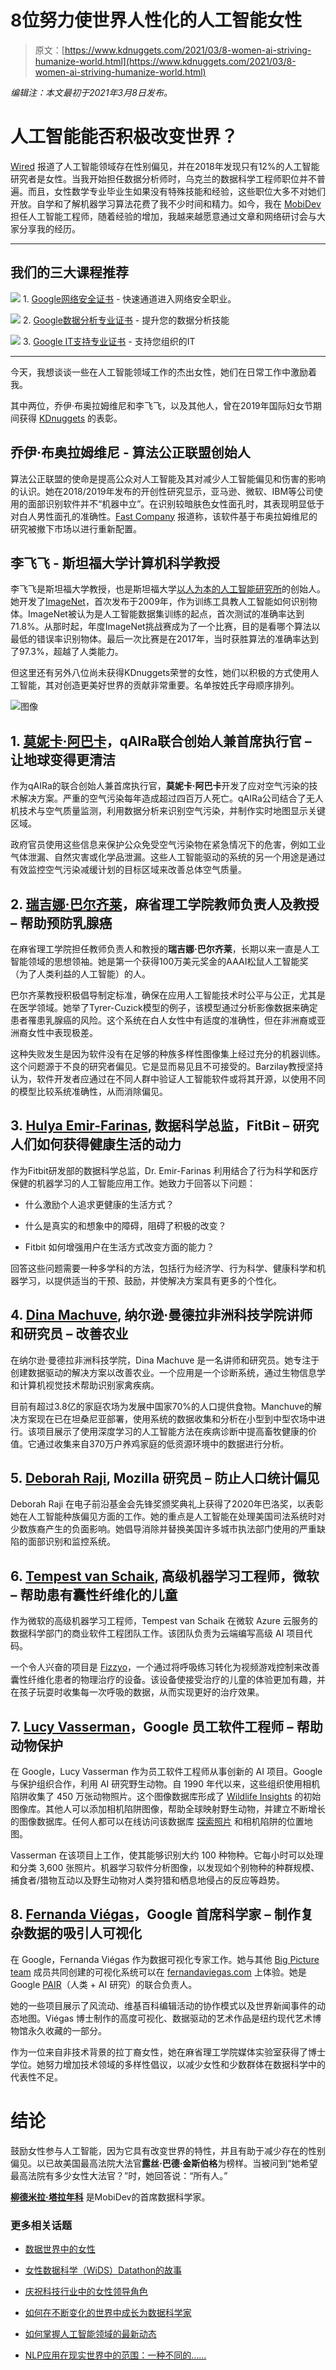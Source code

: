 # 8位努力使世界人性化的人工智能女性

> 原文：[https://www.kdnuggets.com/2021/03/8-women-ai-striving-humanize-world.html](https://www.kdnuggets.com/2021/03/8-women-ai-striving-humanize-world.html)

*编辑注：本文最初于2021年3月8日发布。*

# **人工智能能否积极改变世界？**

[Wired](https://www.wired.com/story/artificial-intelligence-researchers-gender-imbalance/) 报道了人工智能领域存在性别偏见，并在2018年发现只有12%的人工智能研究者是女性。当我开始担任数据分析师时，乌克兰的数据科学工程师职位并不普遍。而且，女性数学专业毕业生如果没有特殊技能和经验，这些职位大多不对她们开放。自学和了解机器学习算法花费了我不少时间和精力。如今，我在 [MobiDev](https://mobidev.biz/services/machine-learning-consulting) 担任人工智能工程师，随着经验的增加，我越来越愿意通过文章和网络研讨会与大家分享我的经历。

* * *

## 我们的三大课程推荐

![](../Images/0244c01ba9267c002ef39d4907e0b8fb.png) 1\. [Google网络安全证书](https://www.kdnuggets.com/google-cybersecurity) - 快速通道进入网络安全职业。

![](../Images/e225c49c3c91745821c8c0368bf04711.png) 2\. [Google数据分析专业证书](https://www.kdnuggets.com/google-data-analytics) - 提升您的数据分析技能

![](../Images/0244c01ba9267c002ef39d4907e0b8fb.png) 3\. [Google IT支持专业证书](https://www.kdnuggets.com/google-itsupport) - 支持您组织的IT

* * *

今天，我想谈谈一些在人工智能领域工作的杰出女性，她们在日常工作中激励着我。

其中两位，乔伊·布奥拉姆维尼和李飞飞，以及其他人，曾在2019年国际妇女节期间获得 [KDnuggets](/2019/03/women-ai-big-data-science-machine-learning.html) 的表彰。

## **乔伊·布奥拉姆维尼 - 算法公正联盟创始人**

算法公正联盟的使命是提高公众对人工智能及其对减少人工智能偏见和伤害的影响的认识。她在2018/2019年发布的开创性研究显示，亚马逊、微软、IBM等公司使用的面部识别软件并不“机器中立”。在识别较暗肤色女性面孔时，其表现明显低于对白人男性面孔的准确性。[Fast Company](https://www.fastcompany.com/90525023/most-creative-people-2020-joy-buolamwini) 报道称，该软件基于布奥拉姆维尼的研究被撤下市场以进行重新配置。

## **李飞飞 - 斯坦福大学计算机科学教授**

李飞飞是斯坦福大学教授，也是斯坦福大学[以人为本的人工智能研究所](https://hai.stanford.edu/)的创始人。她开发了[ImageNet](https://qz.com/1034972/the-data-that-changed-the-direction-of-ai-research-and-possibly-the-world/)，首次发布于2009年，作为训练工具教人工智能如何识别物体。ImageNet被认为是人工智能数据集训练的起点，首次测试的准确率达到71.8%。从那时起，年度ImageNet挑战赛成为了一个比赛，目的是看哪个算法以最低的错误率识别物体。最后一次比赛是在2017年，当时获胜算法的准确率达到了97.3%，超越了人类能力。

但这里还有另外八位尚未获得KDnuggets荣誉的女性，她们以积极的方式使用人工智能，其对创造更美好世界的贡献非常重要。名单按姓氏字母顺序排列。

![图像](../Images/3ef4b26f5b6ce7162b9140475f182a40.png)

## **1\. [莫妮卡·阿巴卡](https://www.linkedin.com/in/monicaabarca/)**，qAIRa联合创始人兼首席执行官 – **让地球变得更清洁**

作为qAIRa的联合创始人兼首席执行官，**莫妮卡·阿巴卡**开发了应对空气污染的技术解决方案。严重的空气污染每年造成超过四百万人死亡。qAIRa公司结合了无人机技术与空气质量监测，利用数据分析来识别空气污染，并制作实时地图显示关键区域。

政府官员使用这些信息来保护公众免受空气污染物在紧急情况下的危害，例如工业气体泄漏、自然灾害或化学品泄漏。这些人工智能驱动的系统的另一个用途是通过有效监控空气污染减缓计划的目标区域来改善总体空气质量。

## **2\. [瑞吉娜·巴尔齐莱](https://www.regina.csail.mit.edu/)**，麻省理工学院教师负责人及教授 – **帮助预防乳腺癌**

在麻省理工学院担任教师负责人和教授的**瑞吉娜·巴尔齐莱**，长期以来一直是人工智能领域的思想领袖。她是第一个获得100万美元奖金的AAAI松鼠人工智能奖（为了人类利益的人工智能）的人。

巴尔齐莱教授积极倡导制定标准，确保在应用人工智能技术时公平与公正，尤其是在医学领域。她举了Tyrer-Cuzick模型的例子，该模型通过分析影像数据来确定患者罹患乳腺癌的风险。这个系统在白人女性中有适度的准确性，但在非洲裔或亚洲裔女性中表现极差。

这种失败发生是因为软件没有在足够的种族多样性图像集上经过充分的机器训练。这个问题源于不良的研究者偏见。它是显而易见且不可接受的。Barzilay教授坚持认为，软件开发者应通过在不同人群中验证人工智能软件或将其开源，以使用不同的模型比较系统准确性，从而消除偏见。

## **3\. [Hulya Emir-Farinas](https://www.linkedin.com/in/hulyafarinas/)**, 数据科学总监，FitBit – **研究人们如何获得健康生活的动力**

作为Fitbit研发部的数据科学总监，Dr. Emir-Farinas 利用结合了行为科学和医疗保健的机器学习的人工智能应用工作。她致力于回答以下问题：

+   什么激励个人追求更健康的生活方式？

+   什么是真实的和想象中的障碍，阻碍了积极的改变？

+   Fitbit 如何增强用户在生活方式改变方面的能力？

回答这些问题需要一种多学科的方法，包括行为经济学、行为科学、健康科学和机器学习，以提供适当的干预、鼓励，并使解决方案具有更多的个性化。

## **4\. [Dina Machuve](https://www.linkedin.com/in/dina-machuve-74106266/)**, 纳尔逊·曼德拉非洲科技学院讲师和研究员 – **改善农业**

在纳尔逊·曼德拉非洲科技学院，Dina Machuve 是一名讲师和研究员。她专注于创建数据驱动的解决方案以改善农业。一个应用是一个诊断系统，通过生物信息学和计算机视觉技术帮助识别家禽疾病。

目前有超过3.8亿的家庭农场为发展中国家70%的人口提供食物。Manchuve的解决方案现在已在坦桑尼亚部署，使用系统的数据收集和分析在小型到中型农场中进行。该项目展示了使用深度学习的人工智能方法在疾病诊断中提高畜牧健康的价值。它通过收集来自370万户养鸡家庭的低资源环境中的数据进行分析。

## **5\. [Deborah Raji](https://www.linkedin.com/in/deborah-raji-065751b2/),** Mozilla 研究员 – **防止人口统计偏见**

Deborah Raji 在电子前沿基金会先锋奖颁奖典礼上获得了2020年巴洛奖，以表彰她在人工智能种族偏见方面的工作。她的重点是人工智能在处理美国司法系统时对少数族裔产生的负面影响。她倡导消除并替换美国许多城市执法部门使用的严重缺陷的面部识别和监控系统。

## **6\. [Tempest van Schaik](https://www.linkedin.com/in/tempestvanschaik/)**, 高级机器学习工程师，微软 – **帮助患有囊性纤维化的儿童**

作为微软的高级机器学习工程师，Tempest van Schaik 在微软 Azure 云服务的数据科学部门的商业软件工程团队工作。该团队负责为云端编写高级 AI 项目代码。

一个令人兴奋的项目是 [Fizzyo](https://customers.microsoft.com/en-us/story/731791-fizzyo)，一个通过将呼吸练习转化为视频游戏控制来改善囊性纤维化患者的物理治疗的设备。该设备使接受治疗的儿童的体验更加有趣，并在孩子玩耍时收集每一次呼吸的数据，从而实现更好的治疗效果。

## **7\. [Lucy Vasserman](https://www.linkedin.com/in/lucy-vasserman-04069716/)**，Google 员工软件工程师 – **帮助动物保护**

在 Google，Lucy Vasserman 作为员工软件工程师从事创新的 AI 项目。Google 与保护组织合作，利用 AI 研究野生动物。自 1990 年代以来，这些组织使用相机陷阱收集了 450 万张动物照片。这个图像数据库形成了 [Wildlife Insights](https://www.wildlifeinsights.org/) 的初始图像库。其他人可以添加相机陷阱图像，帮助全球映射野生动物，并建立不断增长的图像数据库。任何人都可以在线访问该数据库 [探索照片](https://app.wildlifeinsights.org/explore) 和相机陷阱的位置地图。

Vasserman 在该项目上工作，使其能够识别大约 100 种物种。它每小时可以处理和分类 3,600 张照片。机器学习软件分析图像，以发现如个别物种的种群规模、捕食者/猎物互动以及野生动物对人类狩猎和栖息地侵占的反应等趋势。

## **8\. [Fernanda Viégas](https://www.linkedin.com/in/fernanda-vi%C3%A9gas-2613874/)**，Google 首席科学家 – **制作复杂数据的吸引人可视化**

在 Google，Fernanda Viégas 作为数据可视化专家工作。她与其他 [Big Picture team](http://www.fernandaviegas.com/) 成员共同创建的可视化系统可以在 [fernandaviegas.com](http://www.fernandaviegas.com/) 上体验。她是 Google [PAIR](https://ai.google/research/teams/brain/pair)（人类 + AI 研究）的联合负责人。

她的一些项目展示了风流动、维基百科编辑活动的协作模式以及世界新闻事件的动态地图。Viégas 博士制作的高度可视化、数据驱动的艺术作品是纽约现代艺术博物馆永久收藏的一部分。

作为一位来自非技术背景的拉丁裔女性，她在麻省理工学院媒体实验室获得了博士学位。她努力增加技术领域的多样性倡议，以减少女性和少数群体在数据科学中的代表性不足。

# **结论**

鼓励女性参与人工智能，因为它具有改变世界的特性，并且有助于减少存在的性别偏见。以已故美国最高法院大法官**露丝·巴德·金斯伯格**为榜样。当被问到“她希望最高法院有多少女性大法官？”时，她回答说：“所有人。”

**[柳德米拉·塔拉年科](https://www.linkedin.com/in/ltaranenko/)** 是MobiDev的首席数据科学家。

### 更多相关话题

+   [数据世界中的女性](https://www.kdnuggets.com/2022/03/women-world-data.html)

+   [女性数据科学（WiDS）Datathon的故事](https://www.kdnuggets.com/2022/01/story-women-data-science-wids-datathon.html)

+   [庆祝科技行业中的女性领导角色](https://www.kdnuggets.com/2022/07/celebrating-women-leadership-roles-tech-industry.html)

+   [如何在不断变化的世界中成长为数据科学家](https://www.kdnuggets.com/2022/01/grow-data-scientist-everchanging-world.html)

+   [如何掌握人工智能领域的最新动态](https://www.kdnuggets.com/2022/03/stay-top-going-ai-world.html)

+   [NLP应用在现实世界中的范围：一种不同的……](https://www.kdnuggets.com/2022/03/different-solution-problem-range-nlp-applications-real-world.html)
